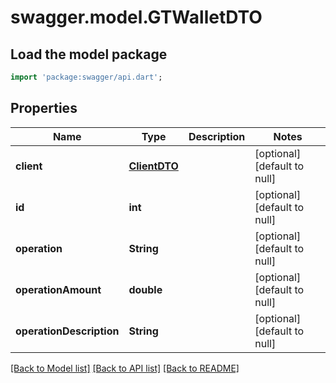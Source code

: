 # swagger.model.GTWalletDTO

## Load the model package
```dart
import 'package:swagger/api.dart';
```

## Properties
Name | Type | Description | Notes
------------ | ------------- | ------------- | -------------
**client** | [**ClientDTO**](ClientDTO.md) |  | [optional] [default to null]
**id** | **int** |  | [optional] [default to null]
**operation** | **String** |  | [optional] [default to null]
**operationAmount** | **double** |  | [optional] [default to null]
**operationDescription** | **String** |  | [optional] [default to null]

[[Back to Model list]](../README.md#documentation-for-models) [[Back to API list]](../README.md#documentation-for-api-endpoints) [[Back to README]](../README.md)

